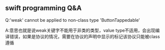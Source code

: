 ## swift programming Q&A


Q:'weak' cannot be applied to non-class type 'ButtonTappedable'

A:意思也就是说weak关键字不能用于非类的类型，value type不适用，会出现编译错误，如果是协议的情况，需要在协议的声明中显示的标记该协议只能被class遵循